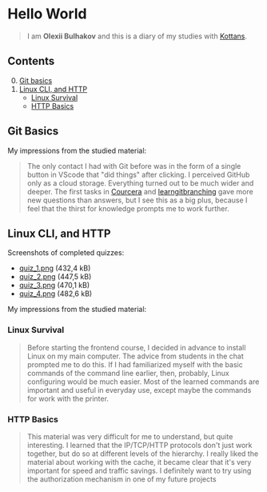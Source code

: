 # Hello World

> I am **Olexii Bulhakov** and this is a diary of my studies with [Kottans](https://kottans.org/).

## Contents

 0. [Git basics](#git-basics)
 1. [Linux CLI, and HTTP](#linux-cli-and-http)
    + [Linux Survival](#linux-survival)
    + [HTTP Basics](#http-basics)

## Git Basics

My impressions from the studied material:

> The only contact I had with Git before was in the form of a single button in VScode that "did things" after clicking. I perceived GitHub only as a cloud storage. Everything turned out to be much wider and deeper. The first tasks in [Courcera](https://www.coursera.org/learn/introduction-git-github) and [learngitbranching](https://learngitbranching.js.org/) gave more new questions than answers, but I see this as a big plus, because I feel that the thirst for knowledge prompts me to work further.

## Linux CLI, and HTTP

Screenshots of completed quizzes:

+ [quiz_1.png](./task_linux_cli/quiz_1.png) (432,4 kB)
+ [quiz_2.png](./task_linux_cli/quiz_2.png) (447,5 kB)
+ [quiz_3.png](./task_linux_cli/quiz_3.png) (470,1 kB)
+ [quiz_4.png](./task_linux_cli/quiz_4.png) (482,6 kB)

My impressions from the studied material:

### Linux Survival

> Before starting the frontend course, I decided in advance to install Linux on my main computer. The advice from students in the chat prompted me to do this. If I had familiarized myself with the basic commands of the command line earlier, then, probably, Linux configuring would be much easier. Most of the learned commands are important and useful in everyday use, except maybe the commands for work with the printer.

### HTTP Basics

> This material was very difficult for me to understand, but quite interesting. I learned that the IP/TCP/HTTP protocols don't just work together, but do so at different levels of the hierarchy. I really liked the material about working with the cache, it became clear that it's very important for speed and traffic savings. I definitely want to try using the authorization mechanism in one of my future projects
